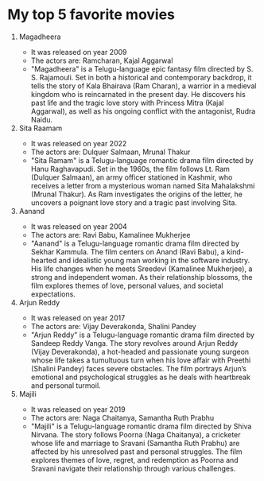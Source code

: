 <!DOCTYPE html>
<html lang="en">
<head>
    <meta charset="UTF-8">
    <meta name="viewport" content="width=device-width, initial-scale=1.0">
    <title>Nested lists</title>
</head>
<body>
    <h1>My top 5 favorite movies</h1>
    <div>
        <ol>
            <li>Magadheera</li>
            <div>
                <ul>
                    <li>It was released on year 2009</li>
                    <li>The actors are: Ramcharan, Kajal Aggarwal </li>
                    <li>"Magadheera" is a Telugu-language epic fantasy film directed by S. S. Rajamouli.
                        Set in both a historical and contemporary backdrop, it tells the story of Kala Bhairava (Ram Charan),
                        a warrior in a medieval kingdom who is reincarnated in the present day.
                        He discovers his past life and the tragic love story with Princess Mitra (Kajal Aggarwal),
                        as well as his ongoing conflict with the antagonist, Rudra Naidu.</li>
                </ul>
            </div>
            <li>Sita Raamam</li>
            <div>
                <ul>
                    <li>It was released on year 2022</li>
                    <li>The actors are: Dulquer Salmaan, Mrunal Thakur </li>
                    <li>"Sita Ramam" is a Telugu-language romantic drama film directed by Hanu Raghavapudi.
                        Set in the 1960s, the film follows Lt. Ram (Dulquer Salmaan), an army officer stationed in Kashmir,
                        who receives a letter from a mysterious woman named Sita Mahalakshmi (Mrunal Thakur). 
                        As Ram investigates the origins of the letter, he uncovers a poignant love story and a tragic past involving Sita.</li>
                </ul>
            </div>
            <li>Aanand</li>
            <div>
                <ul>
                    <li>It was released on year 2004</li>
                    <li>The actors are: Ravi Babu, Kamalinee Mukherjee </li>
                    <li>"Aanand" is a Telugu-language romantic drama film directed by Sekhar Kammula.
                         The film centers on Anand (Ravi Babu), a kind-hearted and idealistic young man working in the software industry.
                         His life changes when he meets Sreedevi (Kamalinee Mukherjee), a strong and independent woman.
                         As their relationship blossoms, the film explores themes of love, personal values, and societal expectations.</li>
                </ul>
            </div> 
            <li>Arjun Reddy</li>
            <div>
                <ul>
                    <li>It was released on year 2017</li>
                    <li>The actors are: Vijay Deverakonda, Shalini Pandey </li>
                    <li>"Arjun Reddy" is a Telugu-language romantic drama film directed by Sandeep Reddy Vanga.
                         The story revolves around Arjun Reddy (Vijay Deverakonda), a hot-headed and passionate young surgeon whose life takes 
                         a tumultuous turn when his love affair with Preethi (Shalini Pandey) faces severe obstacles.
                         The film portrays Arjun’s emotional and psychological struggles as he deals with heartbreak and personal turmoil.</li>
                </ul>
            </div>
            <li>Majili</li>
            <div>
                <ul>
                    <li>It was released on year 2019</li>
                    <li>The actors are: Naga Chaitanya, Samantha Ruth Prabhu</li>
                    <li>"Majili" is a Telugu-language romantic drama film directed by Shiva Nirvana.
                         The story follows Poorna (Naga Chaitanya), a cricketer whose life and marriage to Sravani (Samantha Ruth Prabhu)
                         are affected by his unresolved past and personal struggles. The film explores themes of love, regret,
                         and redemption as Poorna and Sravani navigate their relationship through various challenges.</li>
                </ul>
            </div>
        </ol>
    </div>
</body>
</html>
